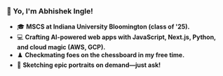 ### **👋 Yo, I'm Abhishek Ingle!**

- 🎓 **MSCS at Indiana University Bloomington (class of '25).**
- 💻 **Crafting AI-powered web apps with JavaScript, Next.js, Python, and cloud magic (AWS, GCP).**
- ♟️ **Checkmating foes on the chessboard in my free time.**
- 🎨 **Sketching epic portraits on demand—just ask!**
